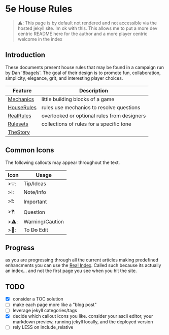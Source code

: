 # 5e House Rules

>⚠️: This page is by default not rendered and not accessible via the hosted jekyll site. Im ok with this. This allows me to put a more dev centric README here for the author and a more player centric welcome in the index

## Introduction

These documents present house rules that may be found in a campaign run by Dan '8bagels'.
The goal of their design is to promote fun, collaboration, simplicity, elegance, grit, and interesting player choices.


| Feature                     | Description
|-----------------------------|-----------------------------
| [Mechanics](mechanic/index.md)   | little building blocks of a game
| [HouseRules](rule/index.md) | rules use mechanics to resolve questions
| [RealRules](rule/RealRules.md)   | overlooked or optional rules from designers
| [Rulesets](ruleset/index.md)     | collections of rules for a specific tone
| [TheStory](TheStory.md)     |


## Common Icons

The following callouts may appear throughout the text. 

| Icon | Usage
|------|-------
| >💡: | Tip/Ideas
| >ℹ️: | Note/Info
| >❗: | Important
| >❓: | Question 
| >⚠️: | Warning/Caution
| >📝: | To ~~Do~~ Edit

## Progress

as you are progressing through all the current articles making predefined enhancments you can use the [Real Index](realindex.md). Called such because its actually an index... and not the first page you see when you hit the site. 

## TODO

- [x] consider a TOC solution
- [ ] make each page more like a "blog post"
- [ ] leverage jekyll categories/tags 
- [x] decide which callout icons you like. consider your ascii editor, your markdown preview, running jekyll locally, and the deployed version
- [ ] rely LESS on include_relative
